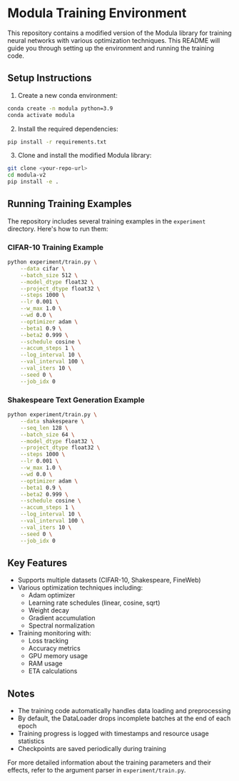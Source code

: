 # Modula Training Environment

This repository contains a modified version of the Modula library for training neural networks with various optimization techniques. This README will guide you through setting up the environment and running the training code.

## Setup Instructions

1. Create a new conda environment:
```bash
conda create -n modula python=3.9
conda activate modula
```

2. Install the required dependencies:
```bash
pip install -r requirements.txt
```

3. Clone and install the modified Modula library:
```bash
git clone <your-repo-url>
cd modula-v2
pip install -e .
```

## Running Training Examples

The repository includes several training examples in the `experiment` directory. Here's how to run them:

### CIFAR-10 Training Example

```bash
python experiment/train.py \
    --data cifar \
    --batch_size 512 \
    --model_dtype float32 \
    --project_dtype float32 \
    --steps 1000 \
    --lr 0.001 \
    --w_max 1.0 \
    --wd 0.0 \
    --optimizer adam \
    --beta1 0.9 \
    --beta2 0.999 \
    --schedule cosine \
    --accum_steps 1 \
    --log_interval 10 \
    --val_interval 100 \
    --val_iters 10 \
    --seed 0 \
    --job_idx 0
```

### Shakespeare Text Generation Example

```bash
python experiment/train.py \
    --data shakespeare \
    --seq_len 128 \
    --batch_size 64 \
    --model_dtype float32 \
    --project_dtype float32 \
    --steps 1000 \
    --lr 0.001 \
    --w_max 1.0 \
    --wd 0.0 \
    --optimizer adam \
    --beta1 0.9 \
    --beta2 0.999 \
    --schedule cosine \
    --accum_steps 1 \
    --log_interval 10 \
    --val_interval 100 \
    --val_iters 10 \
    --seed 0 \
    --job_idx 0
```

## Key Features

- Supports multiple datasets (CIFAR-10, Shakespeare, FineWeb)
- Various optimization techniques including:
  - Adam optimizer
  - Learning rate schedules (linear, cosine, sqrt)
  - Weight decay
  - Gradient accumulation
  - Spectral normalization
- Training monitoring with:
  - Loss tracking
  - Accuracy metrics
  - GPU memory usage
  - RAM usage
  - ETA calculations

## Notes

- The training code automatically handles data loading and preprocessing
- By default, the DataLoader drops incomplete batches at the end of each epoch
- Training progress is logged with timestamps and resource usage statistics
- Checkpoints are saved periodically during training

For more detailed information about the training parameters and their effects, refer to the argument parser in `experiment/train.py`.